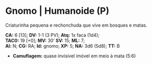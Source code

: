 # Gnomo | Humanoide (P)

Criaturinha pequena e rechonchuda que vive em bosques e matas.  

**CA:** 6 [13]; **DV:** 1-1 (3 PV); **Atq:** 1x faca (1d4);  
**TAC0:** 19 [+0]; **MV:** 30’ **SV:** 15; **ML:** 7;  
**Al:** N; **CG:** RA; **Id:** gnomo; **XP:** 5; **NA:** 3d6 (5d8); **TT:** B  

- **Camuflagem:** quase invisível imóvel em meio à mata (5:6)
